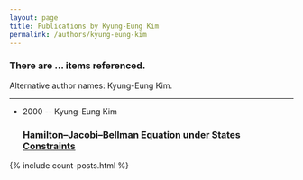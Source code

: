 ```yaml
---
layout: page
title: Publications by Kyung-Eung Kim
permalink: /authors/kyung-eung-kim
---
```


<h3 id="number-posts">There are ... items referenced.</h3>
<p id='info-authors'>Alternative author names: Kyung-Eung Kim.</p>
<hr />
<ul class="post-list">
<li><span class='post-meta'>2000 -- Kyung-Eung Kim</span><h3><a class='post-link' href="{{ site.baseurl }}/hamilton-jacobi-bellman-equation-under-states-constraints">Hamilton–Jacobi–Bellman Equation under States Constraints</a></h3></li>

</ul>
{% include count-posts.html %}
